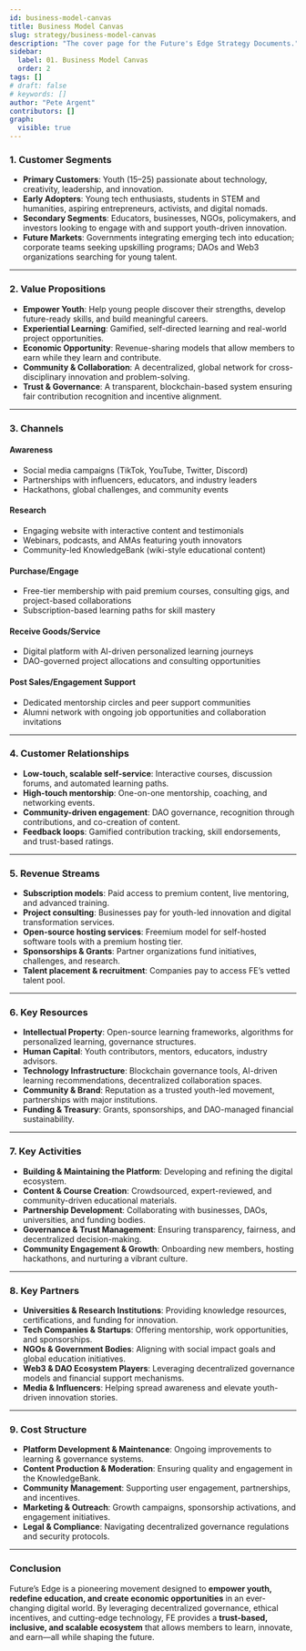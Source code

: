 ```yaml
---
id: business-model-canvas
title: Business Model Canvas
slug: strategy/business-model-canvas
description: "The cover page for the Future's Edge Strategy Documents."
sidebar:
  label: 01. Business Model Canvas
  order: 2
tags: []
# draft: false
# keywords: []
author: "Pete Argent"
contributors: []
graph:
  visible: true
---
```


### 1. Customer Segments

- **Primary Customers**: Youth (15–25) passionate about technology, creativity, leadership, and innovation.
- **Early Adopters**: Young tech enthusiasts, students in STEM and humanities, aspiring entrepreneurs, activists, and digital nomads.
- **Secondary Segments**: Educators, businesses, NGOs, policymakers, and investors looking to engage with and support youth-driven innovation.
- **Future Markets**: Governments integrating emerging tech into education; corporate teams seeking upskilling programs; DAOs and Web3 organizations searching for young talent.

---

### 2. Value Propositions

- **Empower Youth**: Help young people discover their strengths, develop future-ready skills, and build meaningful careers.
- **Experiential Learning**: Gamified, self-directed learning and real-world project opportunities.
- **Economic Opportunity**: Revenue-sharing models that allow members to earn while they learn and contribute.
- **Community & Collaboration**: A decentralized, global network for cross-disciplinary innovation and problem-solving.
- **Trust & Governance**: A transparent, blockchain-based system ensuring fair contribution recognition and incentive alignment.

---

### 3. Channels

#### Awareness

- Social media campaigns (TikTok, YouTube, Twitter, Discord)
- Partnerships with influencers, educators, and industry leaders
- Hackathons, global challenges, and community events

#### Research

- Engaging website with interactive content and testimonials
- Webinars, podcasts, and AMAs featuring youth innovators
- Community-led KnowledgeBank (wiki-style educational content)

#### Purchase/Engage

- Free-tier membership with paid premium courses, consulting gigs, and project-based collaborations
- Subscription-based learning paths for skill mastery

#### Receive Goods/Service

- Digital platform with AI-driven personalized learning journeys
- DAO-governed project allocations and consulting opportunities

#### Post Sales/Engagement Support

- Dedicated mentorship circles and peer support communities
- Alumni network with ongoing job opportunities and collaboration invitations

---

### 4. Customer Relationships

- **Low-touch, scalable self-service**: Interactive courses, discussion forums, and automated learning paths.
- **High-touch mentorship**: One-on-one mentorship, coaching, and networking events.
- **Community-driven engagement**: DAO governance, recognition through contributions, and co-creation of content.
- **Feedback loops**: Gamified contribution tracking, skill endorsements, and trust-based ratings.

---

### 5. Revenue Streams

- **Subscription models**: Paid access to premium content, live mentoring, and advanced training.
- **Project consulting**: Businesses pay for youth-led innovation and digital transformation services.
- **Open-source hosting services**: Freemium model for self-hosted software tools with a premium hosting tier.
- **Sponsorships & Grants**: Partner organizations fund initiatives, challenges, and research.
- **Talent placement & recruitment**: Companies pay to access FE’s vetted talent pool.

---

### 6. Key Resources

- **Intellectual Property**: Open-source learning frameworks, algorithms for personalized learning, governance structures.
- **Human Capital**: Youth contributors, mentors, educators, industry advisors.
- **Technology Infrastructure**: Blockchain governance tools, AI-driven learning recommendations, decentralized collaboration spaces.
- **Community & Brand**: Reputation as a trusted youth-led movement, partnerships with major institutions.
- **Funding & Treasury**: Grants, sponsorships, and DAO-managed financial sustainability.

---

### 7. Key Activities

- **Building & Maintaining the Platform**: Developing and refining the digital ecosystem.
- **Content & Course Creation**: Crowdsourced, expert-reviewed, and community-driven educational materials.
- **Partnership Development**: Collaborating with businesses, DAOs, universities, and funding bodies.
- **Governance & Trust Management**: Ensuring transparency, fairness, and decentralized decision-making.
- **Community Engagement & Growth**: Onboarding new members, hosting hackathons, and nurturing a vibrant culture.

---

### 8. Key Partners

- **Universities & Research Institutions**: Providing knowledge resources, certifications, and funding for innovation.
- **Tech Companies & Startups**: Offering mentorship, work opportunities, and sponsorships.
- **NGOs & Government Bodies**: Aligning with social impact goals and global education initiatives.
- **Web3 & DAO Ecosystem Players**: Leveraging decentralized governance models and financial support mechanisms.
- **Media & Influencers**: Helping spread awareness and elevate youth-driven innovation stories.

---

### 9. Cost Structure

- **Platform Development & Maintenance**: Ongoing improvements to learning & governance systems.
- **Content Production & Moderation**: Ensuring quality and engagement in the KnowledgeBank.
- **Community Management**: Supporting user engagement, partnerships, and incentives.
- **Marketing & Outreach**: Growth campaigns, sponsorship activations, and engagement initiatives.
- **Legal & Compliance**: Navigating decentralized governance regulations and security protocols.

---

### Conclusion

Future’s Edge is a pioneering movement designed to **empower youth, redefine education, and create economic opportunities** in an ever-changing digital world. By leveraging decentralized governance, ethical incentives, and cutting-edge technology, FE provides a **trust-based, inclusive, and scalable ecosystem** that allows members to learn, innovate, and earn—all while shaping the future.
